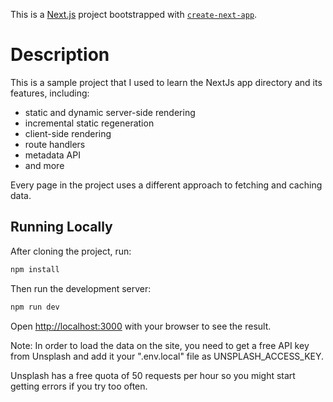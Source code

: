 This is a [Next.js](https://nextjs.org/) project bootstrapped with [`create-next-app`](https://github.com/vercel/next.js/tree/canary/packages/create-next-app).

# Description

This is a sample project that I used to learn the NextJs app directory and its features, including:
* static and dynamic server-side rendering
* incremental static regeneration
* client-side rendering
* route handlers
* metadata API
* and more

Every page in the project uses a different approach to fetching and caching data.

## Running Locally

After cloning the project, run:
```bash
npm install
```

Then run the development server:

```bash
npm run dev
```

Open [http://localhost:3000](http://localhost:3000) with your browser to see the result.

Note:
In order to load the data on the site, you need to get a free API key from Unsplash and add it your ".env.local" file as UNSPLASH_ACCESS_KEY.

Unsplash has a free quota of 50 requests per hour so you might start getting errors if you try too often.





